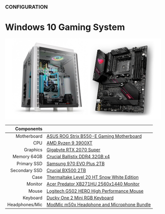 ### CONFIGURATION

# Windows 10 Gaming System

![Image](/hardware-setup.png)

| Components | |
| ---: | :--- |
| Motherboard | [ASUS ROG Strix B550-E Gaming Motherboard](https://www.amazon.com/gp/product/B088W4933P/) |
| CPU | [AMD Ryzen 9 3900XT](https://www.amazon.com/gp/product/B089WD454D/) |
| Graphics | [Gigabyte RTX 2070 Super](https://www.amazon.com/gp/product/B07TV9CLL5) |
| Memory 64GB | [Crucial Ballistix DDR4 32GB x4](https://www.amazon.com/gp/product/B083VNMP87/) |
| Primary SSD | [Samsung 970 EVO Plus 2TB](https://www.amazon.com/Samsung-970-EVO-Plus-MZ-V7S2T0B/dp/B07MFZXR1B/) |
| Secondary SSD | [Crucial BX500 2TB](https://www.amazon.com/gp/product/B07YD5F561/) |
| Case | [Thermaltake Level 20 HT Snow White Edition](https://www.amazon.com/gp/product/B07ZLFNGF6/) |
| Monitor | [Acer Predator XB271HU 2560x1440 Monitor](https://www.amazon.com/gp/product/B0173PEX20/) |
| Mouse | [Logitech G502 HERO High Performance Mouse](https://www.amazon.com/gp/product/B07GBZ4Q68/) |
| Keyboard | [Ducky One 2 Mini RGB Keyboard](https://www.duckychannel.com.tw/en/Ducky-One2-Mini-RGB) |
| Headphones/Mic | [ModMic m50x Headphone and Microphone Bundle](https://antlionaudio.com/products/m50x-bundle?variant=36525285900447) |
